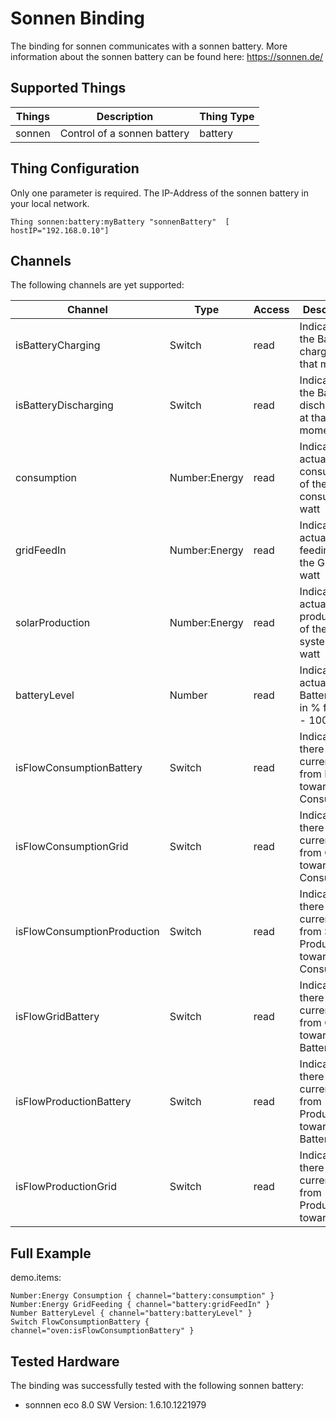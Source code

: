 # Sonnen Binding

The binding for sonnen communicates with a sonnen battery. More information about the sonnen battery can be found here: https://sonnen.de/

## Supported Things

| Things | Description  | Thing Type |
|--------|--------------|------------|
| sonnen | Control of a sonnen battery | battery|


## Thing Configuration

Only one parameter is required. The IP-Address of the sonnen battery in your local network.

```
Thing sonnen:battery:myBattery "sonnenBattery"  [ hostIP="192.168.0.10"]
```

## Channels

The following channels are yet supported:


| Channel | Type  | Access| Description|
|---------|-------|-------|------------|
| isBatteryCharging| Switch | read|Indicates if the Battery is charging at that moment|
|isBatteryDischarging|Switch|read|Indicates if the Battery is discharging at that moment|
|consumption|Number:Energy|read|Indicates the actual consumption of the consumer in watt|
|gridFeedIn|Number:Energy|read|Indicates the actual feeding to the Grid in watt|
|solarProduction|Number:Energy|read|Indicates the actual production of the Solar system in watt|
|batteryLevel|Number|read|Indicates the actual Battery Level in % from 0 - 100|
|isFlowConsumptionBattery|Switch|read|Indicates if there is a current flow from Battery towards Consumption|
|isFlowConsumptionGrid|Switch|read|Indicates if there is a current flow from Grid towards Consumption|
|isFlowConsumptionProduction|Switch|read|Indicates if there is a current flow from Solar Production towards Consumption|
|isFlowGridBattery|Switch|read|Indicates if there is a current flow from Grid towards Battery|
|isFlowProductionBattery|Switch|read|Indicates if there is a current flow from Production towards Battery|
|isFlowProductionGrid|Switch|read|Indicates if there is a current flow from Production towards Grid|

## Full Example

demo.items:

```
Number:Energy Consumption { channel="battery:consumption" }
Number:Energy GridFeeding { channel="battery:gridFeedIn" }
Number BatteryLevel { channel="battery:batteryLevel" }
Switch FlowConsumptionBattery { channel="oven:isFlowConsumptionBattery" }
```

## Tested Hardware

The binding was successfully tested with the following sonnen battery:

- sonnnen eco 8.0 SW Version: 1.6.10.1221979
